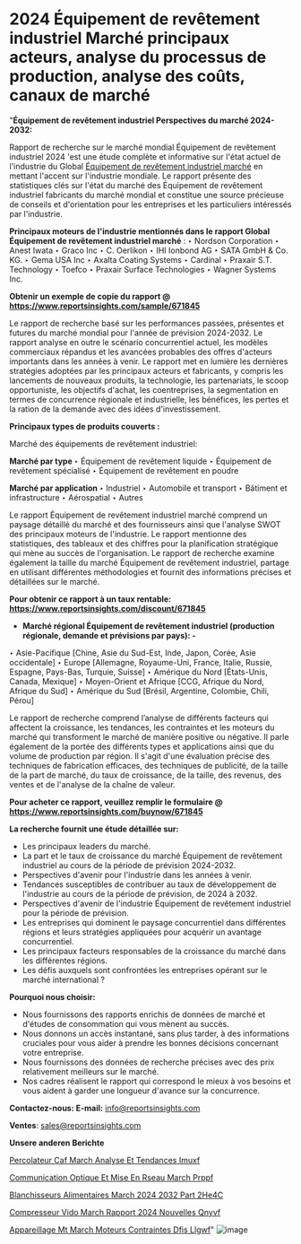 # 2024 Équipement de revêtement industriel Marché principaux acteurs, analyse du processus de production, analyse des coûts, canaux de marché

"<strong>Équipement de revêtement industriel Perspectives du marché 2024-2032:</strong>

Rapport de recherche sur le marché mondial Équipement de revêtement industriel 2024 'est une étude complète et informative sur l'état actuel de l'industrie du Global <a href=https://www.reportsinsights.com/sample/671845>Équipement de revêtement industriel marché</a> en mettant l'accent sur l'industrie mondiale. Le rapport présente des statistiques clés sur l'état du marché des Équipement de revêtement industriel fabricants du marché mondial et constitue une source précieuse de conseils et d'orientation pour les entreprises et les particuliers intéressés par l'industrie.

<strong>Principaux moteurs de l'industrie mentionnés dans le rapport Global Équipement de revêtement industriel marché</strong> :
‣ Nordson Corporation
‣ Anest Iwata
‣ Graco Inc
‣ C. Oerlikon
‣ IHI Ionbond AG
‣ SATA GmbH & Co. KG.
‣ Gema USA Inc
‣ Axalta Coating Systems
‣ Cardinal
‣ Praxair S.T. Technology
‣ Toefco
‣ Praxair Surface Technologies
‣ Wagner Systems Inc.

<strong>Obtenir un exemple de copie du rapport @ <a href=https://www.reportsinsights.com/sample/671845>https://www.reportsinsights.com/sample/671845</a></strong>

Le rapport de recherche basé sur les performances passées, présentes et futures du marché mondial pour l'année de prévision 2024-2032. Le rapport analyse en outre le scénario concurrentiel actuel, les modèles commerciaux répandus et les avancées probables des offres d'acteurs importants dans les années à venir. Le rapport met en lumière les dernières stratégies adoptées par les principaux acteurs et fabricants, y compris les lancements de nouveaux produits, la technologie, les partenariats, le scoop opportuniste, les objectifs d'achat, les coentreprises, la segmentation en termes de concurrence régionale et industrielle, les bénéfices, les pertes et la ration de la demande avec des idées d'investissement.

<strong>Principaux types de produits couverts :</strong>

Marché des équipements de revêtement industriel:

<strong>Marché par type </strong>
‣ Équipement de revêtement liquide
‣ Équipement de revêtement spécialisé
‣ Équipement de revêtement en poudre

<strong>Marché par application </strong>
‣ Industriel
‣ Automobile et transport
‣ Bâtiment et infrastructure
‣ Aérospatial
‣ Autres

Le rapport Équipement de revêtement industriel marché comprend un paysage détaillé du marché et des fournisseurs ainsi que l'analyse SWOT des principaux moteurs de l'industrie. Le rapport mentionne des statistiques, des tableaux et des chiffres pour la planification stratégique qui mène au succès de l'organisation. Le rapport de recherche examine également la taille du marché Équipement de revêtement industriel, partage en utilisant différentes méthodologies et fournit des informations précises et détaillées sur le marché.

<strong>Pour obtenir ce rapport à un taux rentable: <a href=https://www.reportsinsights.com/discount/671845>https://www.reportsinsights.com/discount/671845</a></strong>
<ul>
  <li><strong>Marché régional Équipement de revêtement industriel (production régionale, demande et prévisions par pays): -</strong></li>
</ul>
‣ Asie-Pacifique [Chine, Asie du Sud-Est, Inde, Japon, Corée, Asie occidentale]
‣ Europe [Allemagne, Royaume-Uni, France, Italie, Russie, Espagne, Pays-Bas, Turquie, Suisse]
‣ Amérique du Nord [États-Unis, Canada, Mexique]
‣ Moyen-Orient et Afrique [CCG, Afrique du Nord, Afrique du Sud]
‣ Amérique du Sud [Brésil, Argentine, Colombie, Chili, Pérou]

Le rapport de recherche comprend l’analyse de différents facteurs qui affectent la croissance, les tendances, les contraintes et les moteurs du marché qui transforment le marché de manière positive ou négative. Il parle également de la portée des différents types et applications ainsi que du volume de production par région. Il s'agit d'une évaluation précise des techniques de fabrication efficaces, des techniques de publicité, de la taille de la part de marché, du taux de croissance, de la taille, des revenus, des ventes et de l'analyse de la chaîne de valeur.

<strong>Pour acheter ce rapport, veuillez remplir le formulaire @   <a href=https://www.reportsinsights.com/buynow/671845>https://www.reportsinsights.com/buynow/671845</a></strong>

<strong>La recherche fournit une étude détaillée sur:</strong>
<ul>
  <li>Les principaux leaders du marché.</li>
  <li>La part et le taux de croissance du marché Équipement de revêtement industriel au cours de la période de prévision 2024-2032.</li>
  <li>Perspectives d'avenir pour l'industrie dans les années à venir.</li>
  <li>Tendances susceptibles de contribuer au taux de développement de l'industrie au cours de la période de prévision, de 2024 à 2032.</li>
  <li>Perspectives d'avenir de l'industrie Équipement de revêtement industriel pour la période de prévision.</li>
  <li>Les entreprises qui dominent le paysage concurrentiel dans différentes régions et leurs stratégies appliquées pour acquérir un avantage concurrentiel.</li>
  <li>Les principaux facteurs responsables de la croissance du marché dans les différentes régions.</li>
  <li>Les défis auxquels sont confrontées les entreprises opérant sur le marché international ?</li>
</ul>
<strong>Pourquoi nous choisir:</strong>
<ul>
  <li>Nous fournissons des rapports enrichis de données de marché et d'études de consommation qui vous mènent au succès.</li>
  <li>Nous donnons un accès instantané, sans plus tarder, à des informations cruciales pour vous aider à prendre les bonnes décisions concernant votre entreprise.</li>
  <li>Nous fournissons des données de recherche précises avec des prix relativement meilleurs sur le marché.</li>
  <li>Nos cadres réalisent le rapport qui correspond le mieux à vos besoins et vous aident à garder une longueur d'avance sur la concurrence.</li>
</ul>
<strong>Contactez-nous:
</strong><strong>E-mail:</strong> <a href=mailto:info@reportsinsights.com>info@reportsinsights.com</a>

<strong>Ventes</strong>: <a href=mailto:sales@reportsinsights.com>sales@reportsinsights.com</a>

<strong>Unsere anderen Berichte</strong>

<a href=https://www.linkedin.com/pulse/percolateur-%C3%A0-caf%C3%A9-march%C3%A9-analyse-et-tendances-imuxf/>Percolateur  Caf March Analyse Et Tendances Imuxf</a>

<a href=https://www.linkedin.com/pulse/communication-optique-et-mise-en-r%C3%A9seau-march%C3%A9-prppf/>Communication Optique Et Mise En Rseau March Prppf</a>

<a href=https://www.linkedin.com/pulse/blanchisseurs-alimentaires-march%C3%A9-2024-2032-part-2he4c/>Blanchisseurs Alimentaires March 2024 2032 Part 2He4C</a>

<a href=https://www.linkedin.com/pulse/compresseur-vid%C3%A9o-march%C3%A9-rapport-2024-nouvelles-qnyvf/>Compresseur Vido March Rapport 2024 Nouvelles Qnyvf</a>

<a href=https://www.linkedin.com/pulse/appareillage-mt-march%C3%A9-moteurs-contraintes-d%C3%A9fis-llgwf/>Appareillage Mt March Moteurs Contraintes Dfis Llgwf</a>"
![image](https://github.com/daminid12/RItrends/assets/158430485/9bca9e25-61b1-46f9-bc81-7a5580e32def)
